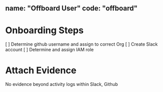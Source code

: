 name: "Offboard User"
code: "offboard"
---

# Onboarding Steps

[ ] Determine github username and assign to correct Org
[ ] Create Slack account
[ ] Determine and assign IAM role

# Attach Evidence

No evidence beyond activity logs within Slack, Github
